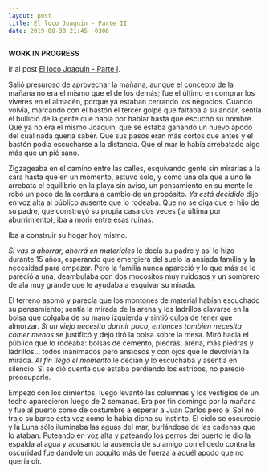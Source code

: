 ```yaml
---
layout: post
title: El loco Joaquín - Parte II
date: 2019-08-30 21:45 -0300
---
```


**WORK IN PROGRESS**

Ir al post [El loco Joaquín - Parte I](http://ariel17.com.ar/2018/08/22/el-loco-joaquin-parte-i.html).

Salió presuroso de aprovechar la mañana, aunque el concepto de la mañana no era
el mismo que el de los demás; fue el último en comprar los víveres en el
almacén, porque ya estaban cerrando los negocios. Cuando volvía, marcando con
el bastón el tercer golpe que faltaba a su andar, sentía el bullicio de la
gente que habla por hablar hasta que escuchó su nombre. Que ya no era el mismo
Joaquín, que se estaba ganando un nuevo apodo del cual nada quería saber. Que
sus pasos eran más cortos que antes y el bastón podía escucharse a la
distancia. Que el mar le había arrebatado algo más que un pié sano.

Zigzageaba en el camino entre las calles, esquivando gente sin mirarlas a la
cara hasta que en un momento, estuvo solo, y como una ola que a uno le arrebata
el equilibrio en la playa sin aviso, un pensamiento en su mente le robó un poco
de la cordura a cambio de un propósito. *Ya está decidido* dijo en voz alta al
público ausente que lo rodeaba. Que no se diga que el hijo de su padre, que
construyó su propia casa dos veces (la última por aburrimiento), iba a morir
entre esas ruinas.

Iba a construir su hogar hoy mismo.

*Si vas a ahorrar, ahorrá en materiales* le decía su padre y así lo hizo
durante 15 años, esperando que emergiera del suelo la ansiada familia y la
necesidad para empezar. Pero la familia nunca apareció y lo que más se le
pareció a una, deambulaba con dos mocositos muy ruidosos y un sombrero de ala
muy grande que le ayudaba a esquivar su mirada.

El terreno asomó y parecía que los montones de material habían escuchado su
pensamiento; sentía la mirada de la arena y los ladrillos clavarse en la bolsa
que colgaba de su mano izquierda y sintió culpa de tener que almorzar. *Si un
viejo necesita dormir poco, entonces también necesita comer menos* se justificó
y dejó tiró la bolsa sobre la mesa. Miró hacia el público que lo rodeaba:
bolsas de cemento, piedras, arena, más piedras y ladrillos... todos inanimados
pero ansiosos y con ojos que le devolvían la mirada. *Al fin llegó el momento*
le decían y lo escuchaba y asentía en silencio. Si se dió cuenta que estaba
perdiendo los estribos, no pareció preocuparle.

Empezó con los cimientos, luego levantó las columnas y los vestigios de un
techo aparecieron luego de 2 semanas. Era por fin domingo por la mañana y fue
al puerto como de costumbre a esperar a Juan Carlos pero el Sol no trajo su
barco esta vez como le había dicho su instinto. El cielo se oscureció y la Luna
sólo iluminaba las aguas del mar, burlándose de las cadenas que lo ataban.
Puteando en voz alta y pateando los perros del puerto le dio la espalda al agua
y acusando la ausencia de su amigo con el dedo contra la oscuridad fue dándole
un poquito más de fuerza a aquél apodo que no quería oír.

